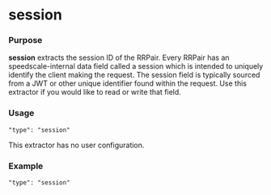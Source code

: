 # session

### Purpose

**session** extracts the session ID of the RRPair. Every RRPair has an speedscale-internal data field called a session which is intended to uniquely identify the client making the request. The session field is typically sourced from a JWT or other unique identifier found within the request. Use this extractor if you would like to read or write that field.

### Usage

```
"type": "session"
```

This extractor has no user configuration.

### Example

```
"type": "session"
```
